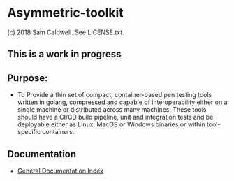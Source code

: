 Asymmetric-toolkit
==================
(c) 2018 Sam Caldwell.  See LICENSE.txt.

## This is a work in progress

## Purpose:
* To Provide a thin set of compact, container-based pen testing tools written in golang,
  compressed and capable of interoperability either on a single machine or distributed
  across many machines.  These tools should have a CI/CD build pipeline, unit and integration
  tests and be deployable either as Linux, MacOS or Windows binaries or within tool-specific
  containers.

## Documentation
* [General Documentation Index](docs/index.md)